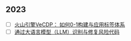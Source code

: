 ## 2023

- [ ] [火山引擎VeCDP： 如何0-1构建与应用标签体系](https://mp.weixin.qq.com/s/_IpGjncgDCL_DkOnb0k5cw)
- [ ] [通过大语言模型（LLM）识别与修复风险代码](https://mp.weixin.qq.com/s/JfEEJQyv9pdFB0-mBKC6UA)
